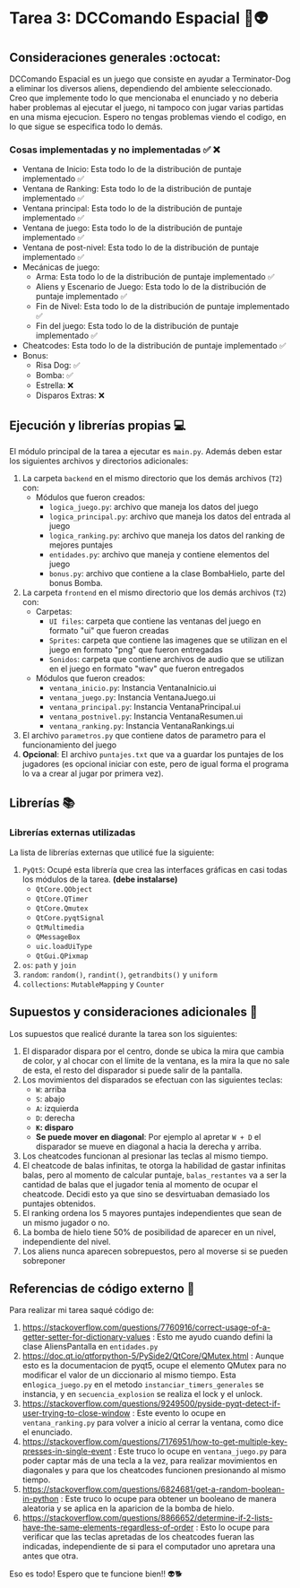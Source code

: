 # Tarea 3: DCComando Espacial :rocket::alien:

## Consideraciones generales :octocat:

DCComando Espacial es un juego que consiste en ayudar a Terminator-Dog a eliminar los diversos aliens, dependiendo del ambiente seleccionado.
Creo que implemente todo lo que mencionaba el enunciado y no deberia haber problemas al ejecutar el juego, ni tampoco con jugar varias partidas en una misma ejecucion. Espero no tengas problemas viendo el codigo, en lo que sigue se especifica todo lo demás.

### Cosas implementadas y no implementadas :white_check_mark: :x:

* Ventana de Inicio: Esta todo lo de la distribución de puntaje implementado :white_check_mark:
* Ventana de Ranking: Esta todo lo de la distribución de puntaje implementado :white_check_mark:
* Ventana principal: Esta todo lo de la distribución de puntaje implementado :white_check_mark:
* Ventana de juego: Esta todo lo de la distribución de puntaje implementado :white_check_mark:
* Ventana de post-nivel: Esta todo lo de la distribución de puntaje implementado :white_check_mark:
* Mecánicas de juego: 
    * Arma: Esta todo lo de la distribución de puntaje implementado :white_check_mark:
    * Aliens y Escenario de Juego: Esta todo lo de la distribución de puntaje implementado :white_check_mark:
    * Fin de Nivel: Esta todo lo de la distribución de puntaje implementado :white_check_mark:
    * Fin del juego: Esta todo lo de la distribución de puntaje implementado :white_check_mark:
* Cheatcodes: Esta todo lo de la distribución de puntaje implementado :white_check_mark:
* Bonus:
    * Risa Dog: :white_check_mark:
    * Bomba: :white_check_mark:
    * Estrella: :x:
    * Disparos Extras: :x:

## Ejecución y librerías propias :computer:
El módulo principal de la tarea a ejecutar es  ```main.py```. Además deben estar los siguientes archivos y directorios adicionales:
1. La carpeta ```backend``` en el mismo directorio que los demás archivos (```T2```) con:
    - Módulos que fueron creados:
        - ```logica_juego.py```: archivo que maneja los datos del juego
        - ```logica_principal.py```: archivo que maneja los datos del entrada al juego
        - ```logica_ranking.py```: archivo que maneja los datos del ranking de mejores puntajes
        - ```entidades.py```: archivo que maneja y contiene elementos del juego
        - ```bonus.py```: archivo que contiene a la clase BombaHielo, parte del bonus Bomba.
2. La carpeta ```frontend``` en el mismo directorio que los demás archivos (```T2```) con:
    - Carpetas:
        - ```UI files```: carpeta que contiene las ventanas del juego en formato "ui" que fueron creadas
        - ```Sprites```: carpeta que contiene las imagenes que se utilizan en el juego en formato "png" que fueron entregadas
        - ```Sonidos```: carpeta que contiene archivos de audio que se utilizan en el juego en formato "wav" que fueron entregados
    - Módulos que fueron creados:
        - ```ventana_inicio.py```: Instancia VentanaInicio.ui
        - ```ventana_juego.py```: Instancia VentanaJuego.ui
        - ```ventana_principal.py```: Instancia VentanaPrincipal.ui
        - ```ventana_postnivel.py```: Instancia VentanaResumen.ui
        - ```ventana_ranking.py```: Instancia VentanaRankings.ui
3. El archivo ```parametros.py``` que contiene datos de parametro para el funcionamiento del juego
4. **Opcional**: El archivo ```puntajes.txt``` que va a guardar los puntajes de los jugadores (es opcional iniciar con este, pero de igual forma el programa lo va a crear al jugar por primera vez).

## Librerías :books:
### Librerías externas utilizadas
La lista de librerías externas que utilicé fue la siguiente:

1. ```PyQt5```: Ocupé esta librería que crea las interfaces gráficas en casi todas los módulos de la tarea. **(debe instalarse)**
    - ```QtCore.QObject```
    - ```QtCore.QTimer```
    - ```QtCore.Qmutex```
    - ```QtCore.pyqtSignal```
    - ```QtMultimedia```
    - ```QMessageBox```
    - ```uic.loadUiType```
    - ```QtGui.QPixmap```
2. ```os```: ```path``` y ```join```
3. ```random```: ```random()```, ```randint()```, ```getrandbits()``` y ```uniform```
4. ```collections```: ```MutableMapping``` y ```Counter```


## Supuestos y consideraciones adicionales :thinking:
Los supuestos que realicé durante la tarea son los siguientes:

1. El disparador dispara por el centro, donde se ubica la mira que cambia de color, y al chocar con el límite de la ventana, es la mira la que no sale de esta, el resto del disparador si puede salir de la pantalla.
2. Los movimientos del disparados se efectuan con las siguientes teclas:
    - ```W```: arriba
    - ```S```: abajo
    - ```A```: izquierda
    - ```D```: derecha
    - **```K```: disparo**
    - **Se puede mover en diagonal**: Por ejemplo al apretar  ```W + D``` el disparador se mueve en diagonal a hacia la derecha y arriba.
3. Los cheatcodes funcionan al presionar las teclas al mismo tiempo.
4. El cheatcode de balas infinitas, te otorga la habilidad de gastar infinitas balas, pero al momento de calcular puntaje, ```balas_restantes``` va a ser la cantidad de balas que el jugador tenia al momento de ocupar el cheatcode. Decidi esto ya que sino se desvirtuaban demasiado los puntajes obtenidos.
5. El ranking ordena los 5 mayores puntajes independientes que sean de un mismo jugador o no.
6. La bomba de hielo tiene 50% de posibilidad de aparecer en un nivel, independiente del nivel.
7. Los aliens nunca aparecen sobrepuestos, pero al moverse si se pueden sobreponer

## Referencias de código externo :book:

Para realizar mi tarea saqué código de:
1. https://stackoverflow.com/questions/7760916/correct-usage-of-a-getter-setter-for-dictionary-values : Esto me ayudo cuando defini la clase AliensPantalla en ```entidades.py```
2. https://doc.qt.io/qtforpython-5/PySide2/QtCore/QMutex.html : Aunque esto es la documentacion de pyqt5, ocupe el elemento QMutex para no modificar el valor de un diccionario al mismo tiempo. Esta en```logica_juego.py``` en el metodo ```instanciar_timers_generales``` se instancia, y en ```secuencia_explosion``` se realiza el lock y el unlock.
3. https://stackoverflow.com/questions/9249500/pyside-pyqt-detect-if-user-trying-to-close-window : Este evento lo ocupe en ```ventana_ranking.py``` para volver a inicio al cerrar la ventana, como dice el enunciado.
4. https://stackoverflow.com/questions/7176951/how-to-get-multiple-key-presses-in-single-event : Este truco lo ocupe en ```ventana_juego.py``` para poder captar más de una tecla a la vez, para realizar movimientos en diagonales y para que los cheatcodes funcionen presionando al mismo tiempo.
5. https://stackoverflow.com/questions/6824681/get-a-random-boolean-in-python : Este truco lo ocupe para obtener un booleano de manera aleatoria y se aplica en la aparicion de la bomba de hielo.
6. https://stackoverflow.com/questions/8866652/determine-if-2-lists-have-the-same-elements-regardless-of-order : Esto lo ocupe para verificar que las teclas apretadas de los cheatcodes fueran las indicadas, independiente de si para el computador uno apretara una antes que otra.

Eso es todo! Espero que te funcione bien!! :alien::dog2: